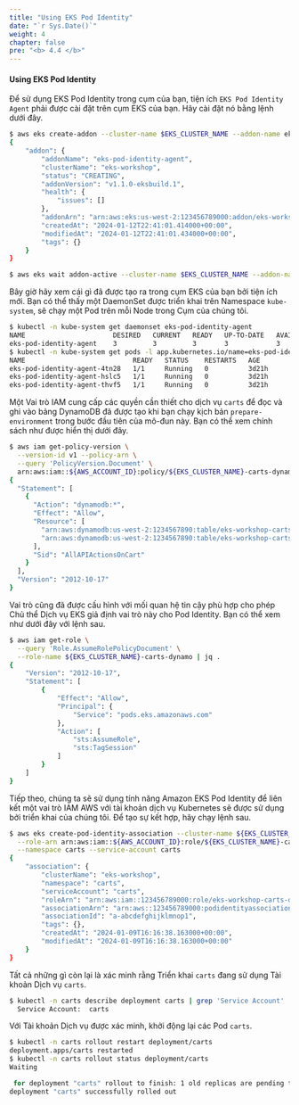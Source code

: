 ```yaml
---
title: "Using EKS Pod Identity"
date: "`r Sys.Date()`"
weight: 4
chapter: false
pre: "<b> 4.4 </b>"
---
```


#### Using EKS Pod Identity

Để sử dụng EKS Pod Identity trong cụm của bạn, tiện ích `EKS Pod Identity Agent` phải được cài đặt trên cụm EKS của bạn. Hãy cài đặt nó bằng lệnh dưới đây.

```bash timeout=300 wait=60
$ aws eks create-addon --cluster-name $EKS_CLUSTER_NAME --addon-name eks-pod-identity-agent 
{
    "addon": {
        "addonName": "eks-pod-identity-agent",
        "clusterName": "eks-workshop",
        "status": "CREATING",
        "addonVersion": "v1.1.0-eksbuild.1",
        "health": {
            "issues": []
        },
        "addonArn": "arn:aws:eks:us-west-2:123456789000:addon/eks-workshop/eks-pod-identity-agent/9ec6cfbd-8c9f-7ff4-fd26-640dda75bcea",
        "createdAt": "2024-01-12T22:41:01.414000+00:00",
        "modifiedAt": "2024-01-12T22:41:01.434000+00:00",
        "tags": {}
    }
}

$ aws eks wait addon-active --cluster-name $EKS_CLUSTER_NAME --addon-name eks-pod-identity-agent
```

Bây giờ hãy xem cái gì đã được tạo ra trong cụm EKS của bạn bởi tiện ích mới. Bạn có thể thấy một DaemonSet được triển khai trên Namespace `kube-system`, sẽ chạy một Pod trên mỗi Node trong Cụm của chúng tôi.

```bash
$ kubectl -n kube-system get daemonset eks-pod-identity-agent 
NAME                      DESIRED   CURRENT   READY   UP-TO-DATE   AVAILABLE   NODE SELECTOR   AGE
eks-pod-identity-agent    3         3         3       3            3           <none>          3d21h
$ kubectl -n kube-system get pods -l app.kubernetes.io/name=eks-pod-identity-agent
NAME                           READY   STATUS    RESTARTS   AGE
eks-pod-identity-agent-4tn28   1/1     Running   0          3d21h
eks-pod-identity-agent-hslc5   1/1     Running   0          3d21h
eks-pod-identity-agent-thvf5   1/1     Running   0          3d21h
```

Một Vai trò IAM cung cấp các quyền cần thiết cho dịch vụ `carts` để đọc và ghi vào bảng DynamoDB đã được tạo khi bạn chạy kịch bản `prepare-environment` trong bước đầu tiên của mô-đun này. Bạn có thể xem chính sách như được hiển thị dưới đây.

```bash
$ aws iam get-policy-version \
  --version-id v1 --policy-arn \
  --query 'PolicyVersion.Document' \
  arn:aws:iam::${AWS_ACCOUNT_ID}:policy/${EKS_CLUSTER_NAME}-carts-dynamo | jq .
{
  "Statement": [
    {
      "Action": "dynamodb:*",
      "Effect": "Allow",
      "Resource": [
        "arn:aws:dynamodb:us-west-2:1234567890:table/eks-workshop-carts",
        "arn:aws:dynamodb:us-west-2:1234567890:table/eks-workshop-carts/index/*"
      ],
      "Sid": "AllAPIActionsOnCart"
    }
  ],
  "Version": "2012-10-17"
}
```

Vai trò cũng đã được cấu hình với mối quan hệ tin cậy phù hợp cho phép Chủ thể Dịch vụ EKS giả định vai trò này cho Pod Identity. Bạn có thể xem như dưới đây với lệnh sau.

```bash
$ aws iam get-role \
  --query 'Role.AssumeRolePolicyDocument' \
  --role-name ${EKS_CLUSTER_NAME}-carts-dynamo | jq .
{
    "Version": "2012-10-17",
    "Statement": [
        {
            "Effect": "Allow",
            "Principal": {
                "Service": "pods.eks.amazonaws.com"
            },
            "Action": [
                "sts:AssumeRole",
                "sts:TagSession"
            ]
        }
    ]
}
```

Tiếp theo, chúng ta sẽ sử dụng tính năng Amazon EKS Pod Identity để liên kết một vai trò IAM AWS với tài khoản dịch vụ Kubernetes sẽ được sử dụng bởi triển khai của chúng tôi. Để tạo sự kết hợp, hãy chạy lệnh sau.

```bash wait=30
$ aws eks create-pod-identity-association --cluster-name ${EKS_CLUSTER_NAME} \
  --role-arn arn:aws:iam::${AWS_ACCOUNT_ID}:role/${EKS_CLUSTER_NAME}-carts-dynamo \
  --namespace carts --service-account carts
{
    "association": {
        "clusterName": "eks-workshop",
        "namespace": "carts",
        "serviceAccount": "carts",
        "roleArn": "arn:aws:iam::123456789000:role/eks-workshop-carts-dynamo",
        "associationArn": "arn:aws::123456789000:podidentityassociation/eks-workshop/a-abcdefghijklmnop1",
        "associationId": "a-abcdefghijklmnop1",
        "tags": {},
        "createdAt": "2024-01-09T16:16:38.163000+00:00",
        "modifiedAt": "2024-01-09T16:16:38.163000+00:00"
    }
}
```

Tất cả những gì còn lại là xác minh rằng Triển khai `carts` đang sử dụng Tài khoản Dịch vụ `carts`.

```bash
$ kubectl -n carts describe deployment carts | grep 'Service Account'
  Service Account:  carts
```

Với Tài khoản Dịch vụ được xác minh, khởi động lại các Pod `carts`.

```bash hook=enable-pod-identity hookTimeout=430
$ kubectl -n carts rollout restart deployment/carts
deployment.apps/carts restarted
$ kubectl -n carts rollout status deployment/carts
Waiting

 for deployment "carts" rollout to finish: 1 old replicas are pending termination...
deployment "carts" successfully rolled out
```
